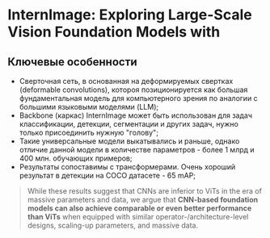 # InternImage: Exploring Large-Scale Vision Foundation Models with

## Ключевые особенности

* Сверточная сеть, в основанная на деформируемых свертках (deformable convolutions), котороя позиционируется как большая фундаментальная модель для компьютерного зрения по аналогии с большими языковыми моделями (LLM);
* Backbone (каркас) InternImage может быть использован для задач классификации, детекции, сегментации и других задач, нужно только присоединить нужную "голову";
* Такие универсальные модели выкатывались и раньше, однако отличие данной модели в количестве параметров - более 1 млрд и 400 млн. обучающих примеров;
* Результаты сопоставимы с трансформерами. Очень хороший результат в детекции на COCO датасете - 65 mAP;


> While these results suggest that CNNs are inferior to ViTs in the era of massive parameters and data, we argue that **CNN-based foundation models can also achieve comparable or even better performance than ViTs** when equipped with similar operator-/architecture-level designs, scaling-up parameters, and massive data.
